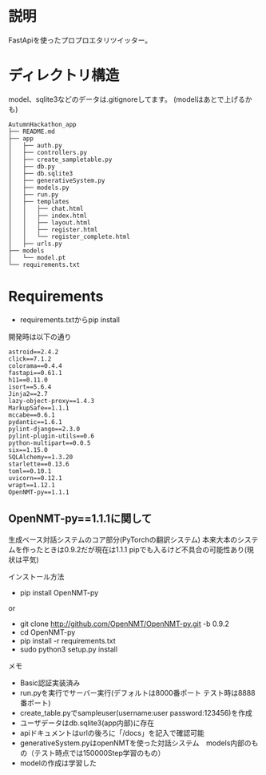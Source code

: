 # 説明
FastApiを使ったプロプロエタリツイッター。

# ディレクトリ構造
model、sqlite3などのデータは.gitignoreしてます。
(modelはあとで上げるかも)
```
AutumnHackathon_app
├── README.md
├── app
│   ├── auth.py
│   ├── controllers.py
│   ├── create_sampletable.py
│   ├── db.py
│   ├── db.sqlite3
│   ├── generativeSystem.py
│   ├── models.py
│   ├── run.py
│   ├── templates
│   │   ├── chat.html
│   │   ├── index.html
│   │   ├── layout.html
│   │   ├── register.html
│   │   └── register_complete.html
│   ├── urls.py
├── models
│   └── model.pt
└── requirements.txt
```

# Requirements
- requirements.txtからpip install

開発時は以下の通り
```
astroid==2.4.2
click==7.1.2
colorama==0.4.4
fastapi==0.61.1
h11==0.11.0
isort==5.6.4
Jinja2==2.7
lazy-object-proxy==1.4.3
MarkupSafe==1.1.1       
mccabe==0.6.1
pydantic==1.6.1
pylint-django==2.3.0    
pylint-plugin-utils==0.6
python-multipart==0.0.5 
six==1.15.0
SQLAlchemy==1.3.20      
starlette==0.13.6       
toml==0.10.1
uvicorn==0.12.1
wrapt==1.12.1
OpenNMT-py==1.1.1
```

## OpenNMT-py==1.1.1に関して
生成ベース対話システムのコア部分(PyTorchの翻訳システム) 本来大本のシステムを作ったときは0.9.2だが現在は1.1.1 pipでも入るけど不具合の可能性あり(現状は平気)

インストール方法
- pip install OpenNMT-py

or

- git clone http://github.com/OpenNMT/OpenNMT-py.git -b 0.9.2
- cd OpenNMT-py
- pip install -r requirements.txt
- sudo python3 setup.py install

メモ
- Basic認証実装済み
- run.pyを実行でサーバー実行(デフォルトは8000番ポート テスト時は8888番ポート)
- create_table.pyでsampleuser(username:user password:123456)を作成
- ユーザデータはdb.sqlite3(app内部)に存在
- apiドキュメントはurlの後ろに「/docs」を記入で確認可能
- generativeSystem.pyはopenNMTを使った対話システム　models内部のもの（テスト時点では150000Step学習のもの）
- modelの作成は学習した
